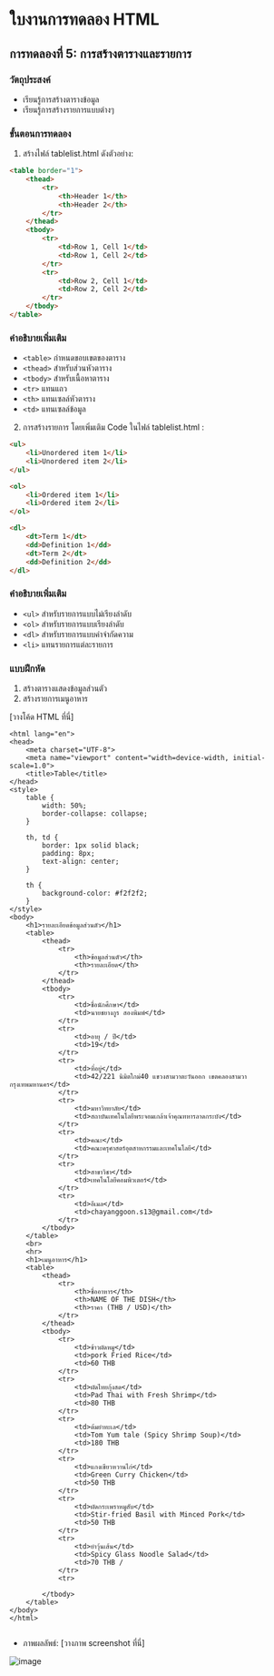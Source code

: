# ใบงานการทดลอง HTML

## การทดลองที่ 5: การสร้างตารางและรายการ
### วัตถุประสงค์
- เรียนรู้การสร้างตารางข้อมูล
- เรียนรู้การสร้างรายการแบบต่างๆ

### ขั้นตอนการทดลอง
1. สร้างไฟล์ tablelist.html ดังตัวอย่าง:
```html
<table border="1">
    <thead>
        <tr>
            <th>Header 1</th>
            <th>Header 2</th>
        </tr>
    </thead>
    <tbody>
        <tr>
            <td>Row 1, Cell 1</td>
            <td>Row 1, Cell 2</td>
        </tr>
        <tr>
            <td>Row 2, Cell 1</td>
            <td>Row 2, Cell 2</td>
        </tr>
    </tbody>
</table>
```

### คำอธิบายเพิ่มเติม
- `<table>` กำหนดขอบเขตของตาราง
- `<thead>` สำหรับส่วนหัวตาราง
- `<tbody>` สำหรับเนื้อหาตาราง
- `<tr>` แทนแถว
- `<th>` แทนเซลล์หัวตาราง
- `<td>` แทนเซลล์ข้อมูล

2. การสร้างรายการ โดยเพิ่มเติม Code ในไฟล์ tablelist.html :
```html
<ul>
    <li>Unordered item 1</li>
    <li>Unordered item 2</li>
</ul>

<ol>
    <li>Ordered item 1</li>
    <li>Ordered item 2</li>
</ol>

<dl>
    <dt>Term 1</dt>
    <dd>Definition 1</dd>
    <dt>Term 2</dt>
    <dd>Definition 2</dd>
</dl>
```

### คำอธิบายเพิ่มเติม
- `<ul>` สำหรับรายการแบบไม่เรียงลำดับ
- `<ol>` สำหรับรายการแบบเรียงลำดับ
- `<dl>` สำหรับรายการแบบคำจำกัดความ
- `<li>` แทนรายการแต่ละรายการ

### แบบฝึกหัด
1. สร้างตารางแสดงข้อมูลส่วนตัว
2. สร้างรายการเมนูอาหาร

[วางโค้ด HTML ที่นี่]
```<!DOCTYPE html>
<html lang="en">
<head>
    <meta charset="UTF-8">
    <meta name="viewport" content="width=device-width, initial-scale=1.0">
    <title>Table</title>
</head>
<style>
    table {
        width: 50%;
        border-collapse: collapse;
    }

    th, td {
        border: 1px solid black;
        padding: 8px;
        text-align: center;
    }

    th {
        background-color: #f2f2f2;
    }
</style>
<body>
    <h1>รายละเอียดข้อมูลส่วนตัว</h1>
    <table>
        <thead>
            <tr>
                <th>ข้อมูลส่วนตัว</th>
                <th>รายละเอียด</th>
            </tr>
        </thead>
        <tbody>
            <tr>
                <td>ชื่อนักศึกษา</td>
                <td>นายชยางกูร สองพิมพ์</td>
            </tr>
            <tr>
                <td>อายุ / ปี</td>
                <td>19</td>
            </tr>
            <tr>
                <td>ที่อยู่</td>
                <td>42/221 นิมิตใกม่40 แขวงสามวาตะวันออก เขตคลองสามวา กรุงเทพมหานคร</td>
            </tr>
            <tr>
                <td>มหาวิทยาลัย</td>
                <td>สถาบันเทคโนโลยีพระจอมเกล้าเจ้าคุณทหารลาดกระบัง</td>
            </tr>
            <tr>
                <td>คณะ</td>
                <td>คณะครุศาสตร์อุตสาหกรรมและเทคโนโลยี</td>
            </tr>
            <tr>
                <td>สาขาวิชา</td>
                <td>เทคโนโลยีคอมพิวเตอร์</td>
            </tr>
            <tr>
                <td>อีเมล</td>
                <td>chayanggoon.s13@gmail.com</td>
            </tr>
        </tbody>
    </table>
    <br>
    <hr>
    <h1>เมนูอาหาร</h1>
    <table>
        <thead>
            <tr>
                <th>ชื่ออาหาร</th>
                <th>NAME OF THE DISH</th>
                <th>ราคา (THB / USD)</th>
            </tr>
        </thead>
        <tbody>
            <tr>
                <td>ข้าวผัดหมู</td>
                <td>pork Fried Rice</td>
                <td>60 THB 
            </tr>
            <tr>
                <td>ผัดไทยกุ้งสด</td>
                <td>Pad Thai with Fresh Shrimp</td>
                <td>80 THB 
            </tr>
            <tr>
                <td>ต้มยำทะเล</td>
                <td>Tom Yum tale (Spicy Shrimp Soup)</td>
                <td>180 THB 
            </tr>
            <tr>
                <td>แกงเขียวหวานไก่</td>
                <td>Green Curry Chicken</td>
                <td>50 THB 
            </tr>
            <tr>
                <td>ผัดกระเพราหมูสับ</td>
                <td>Stir-fried Basil with Minced Pork</td>
                <td>50 THB 
            </tr>
            <tr>
                <td>ยำวุ้นเส้น</td>
                <td>Spicy Glass Noodle Salad</td>
                <td>70 THB /
            </tr>
            <tr>
                
        </tbody>
    </table>
</body>
</html>


```
- ภาพผลลัพธ์:
[วางภาพ screenshot ที่นี่]

![image](https://github.com/user-attachments/assets/16444f8e-b9da-4120-9e78-be692ce9aaf0)

